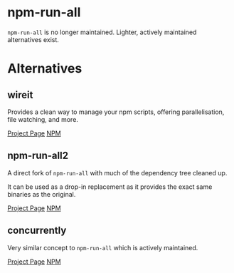 # npm-run-all

`npm-run-all` is no longer maintained. Lighter, actively maintained alternatives
exist.

# Alternatives

## wireit

Provides a clean way to manage your npm scripts, offering parallelisation,
file watching, and more.

[Project Page](https://github.com/google/wireit)
[NPM](https://www.npmjs.com/package/wireit)

## npm-run-all2

A direct fork of `npm-run-all` with much of the dependency tree cleaned up.

It can be used as a drop-in replacement as it provides the exact same binaries
as the original.

[Project Page](https://github.com/bcomnes/npm-run-all2)
[NPM](https://www.npmjs.com/package/npm-run-all2)

## concurrently

Very similar concept to `npm-run-all` which is actively maintained.

[Project Page](https://github.com/open-cli-tools/concurrently)
[NPM](https://www.npmjs.com/package/concurrently)
